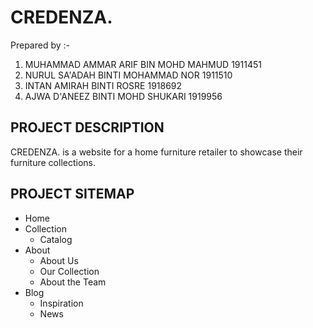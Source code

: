# CREDENZA.
Prepared by :-
1. MUHAMMAD AMMAR ARIF BIN MOHD MAHMUD  1911451
2. NURUL SA'ADAH BINTI MOHAMMAD NOR     1911510
3. INTAN AMIRAH BINTI ROSRE             1918692
4. AJWA D'ANEEZ BINTI MOHD SHUKARI      1919956

## PROJECT DESCRIPTION
CREDENZA. is a website for a home furniture retailer to showcase their furniture collections.

## PROJECT SITEMAP
* Home
* Collection 
  * Catalog
* About
  * About Us
  * Our Collection
  * About the Team
* Blog
  * Inspiration
  * News
